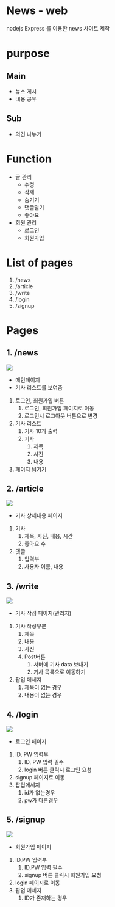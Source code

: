 # News - web

nodejs Express 를 이용한 news 사이트 제작

# purpose


## Main

- 뉴스 게시
- 내용 공유

## Sub

- 의견 나누기

# Function


- 글 관리
    - 수정
    - 삭제
    - 숨기기
    - 댓글달기
    - 좋아요
- 회원 관리
    - 로그인
    - 회원가입

# List of pages


1. /news
2. /article
3. /write
4. /login
5. /signup

# Pages


## 1. /news

![](https://user-images.githubusercontent.com/26920620/61426508-92b28c80-a955-11e9-9014-e5f67bf65c2d.png)

- 메인페이지
- 기사 리스트를 보여줌
1. 로그인, 회원가입 버튼
    1. 로그인, 회원가입 페이지로 이동
    2. 로그인시 로그아웃 버튼으로 변경
2. 기사 리스트
    1. 기사 10개 출력
    2. 기사 
        1. 제목
        2. 사진
        3. 내용
3. 페이지 넘기기

## 2. /article

![](https://user-images.githubusercontent.com/26920620/61426512-96deaa00-a955-11e9-9a15-50a0fec8345c.png)

- 기사 상세내용 페이지
1. 기사
    1. 제목, 사진, 내용, 시간
    2. 좋아요 수
2. 댓글
    1. 입력부
    2. 사용자 이름, 내용

## 3. /write

![](https://user-images.githubusercontent.com/26920620/61426517-9a723100-a955-11e9-8043-e848c564f21b.png)

- 기사 작성 페이지(관리자)
1. 기사 작성부분
    1. 제목
    2. 내용
    3. 사진
    4. Post버튼
        1. 서버에 기사 data 보내기
        2. 기사 목록으로 이동하기
2. 팝업 메세지
    1. 제목이 없는 경우
    2. 내용이 없는 경우

## 4. /login

![](https://user-images.githubusercontent.com/26920620/61426522-9e9e4e80-a955-11e9-9e3f-63b6e866b1ee.png)

- 로그인 페이지
1. ID, PW 입력부
    1. ID, PW 입력 필수
    2. login 버튼 클릭시 로그인 요청
2. signup 페이지로 이동
3. 팝업메세지
    1. id가 없는경우
    2. pw가 다른경우

 

## 5. /signup

![](https://user-images.githubusercontent.com/26920620/61426528-a231d580-a955-11e9-9521-9b478a62e0f5.png)

- 회원가입 페이지
1. ID,PW 입력부
    1. ID,PW 입력 필수
    2. signup 버튼 클릭시 회원가입 요청
2. login 페이지로 이동
3. 팝업 메세지
    1. ID가 존재하는 경우